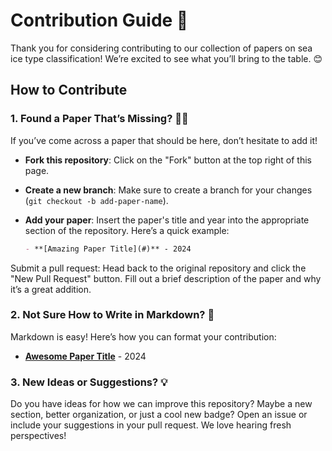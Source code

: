 # Contribution Guide 🎉

Thank you for considering contributing to our collection of papers on sea ice type classification! We’re excited to see what you’ll bring to the table. 😊

## How to Contribute

### 1. Found a Paper That’s Missing? 🕵️‍♂️
If you’ve come across a paper that should be here, don’t hesitate to add it!

- **Fork this repository**: Click on the "Fork" button at the top right of this page.
- **Create a new branch**: Make sure to create a branch for your changes (`git checkout -b add-paper-name`).
- **Add your paper**: Insert the paper's title and year into the appropriate section of the repository. Here’s a quick example:

  ```markdown
  - **[Amazing Paper Title](#)** - 2024

  
Submit a pull request: Head back to the original repository and click the "New Pull Request" button. Fill out a brief description of the paper and why it’s a great addition.

### 2. Not Sure How to Write in Markdown? 🤔
Markdown is easy! Here’s how you can format your contribution:
- **[Awesome Paper Title](https://example.com)** - 2024

### 3. New Ideas or Suggestions? 💡
Do you have ideas for how we can improve this repository? Maybe a new section, better organization, or just a cool new badge? Open an issue or include your suggestions in your pull request. We love hearing fresh perspectives!
